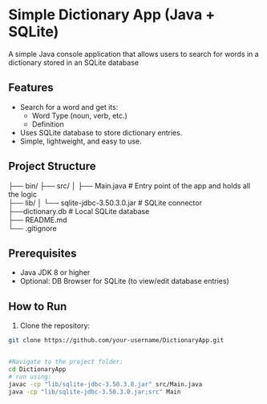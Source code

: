 # Simple Dictionary App (Java + SQLite)

A simple Java console application that allows users to search for words in a dictionary stored in an SQLite database
## Features

- Search for a word and get its:
  - Word Type (noun, verb, etc.)
  - Definition
- Uses SQLite database to store dictionary entries.
- Simple, lightweight, and easy to use.

## Project Structure

├── bin/
├── src/
│ ├── Main.java # Entry point of the app and holds all the logic                  
├── lib/
│ └── sqlite-jdbc-3.50.3.0.jar # SQLite connector                                 
├──dictionary.db # Local SQLite database                           
├── README.md                                       
└── .gitignore


## Prerequisites

- Java JDK 8 or higher
- Optional: DB Browser for SQLite (to view/edit database entries)

## How to Run

1. Clone the repository:
```bash
git clone https://github.com/your-username/DictionaryApp.git


#Navigate to the project folder:
cd DictionaryApp 
# run using:
javac -cp "lib/sqlite-jdbc-3.50.3.0.jar" src/Main.java
java -cp "lib/sqlite-jdbc-3.50.3.0.jar;src" Main



